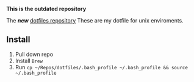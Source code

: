 **This is the outdated repository**

The **_new_** [dotfiles repository](https://github.com/christophermca/dotfiles)
These are my dotfile for unix enviroments.


## Install

1. Pull down repo
2. Install `Brew`
3. Run `
    cp ~/Repos/dotfiles/.bash_profile ~/.bash_profile && source ~/.bash_profile
   `
